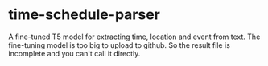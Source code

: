 # time-schedule-parser
A fine-tuned T5 model for extracting time, location and event from text.
The fine-tuning model is too big to upload to github. So the result file is incomplete and you can't call it directly.
